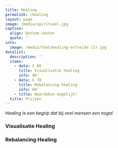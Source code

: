 ```yaml
---
title: Healing
permalink: /healing
layout: page
image: /media/spiritueel.jpg
caption:
  align: bottom center
  quote: ''
info:
  image: /media/thetahealing-ertvelde (2).jpg
datalist:
  description: ''
  items:
    - data: € 80
      title: Visualisatie healing
      info: 90'
    - data: € 70
      title: Rebalancing healing
      info: 60'
    - title: Waardebon mogelijk!
  title: Prijzen
---
```

_Healing is een begrip dat bij veel mensen een nogal_




### Visualisatie Healing




### Rebalancing Healing


